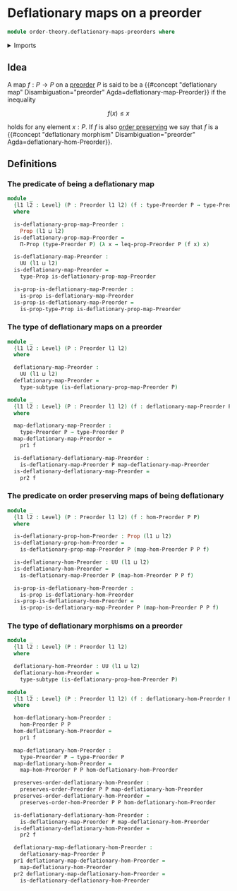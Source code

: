 # Deflationary maps on a preorder

```agda
module order-theory.deflationary-maps-preorders where
```

<details><summary>Imports</summary>

```agda
open import foundation.dependent-pair-types
open import foundation.propositions
open import foundation.subtypes
open import foundation.universe-levels

open import order-theory.order-preserving-maps-preorders
open import order-theory.preorders
```

</details>

## Idea

A map $f : P → P$ on a [preorder](order-theory.preorders.md) $P$ is said to be
a
{{#concept "deflationary map" Disambiguation="preorder" Agda=deflationary-map-Preorder}}
if the inequality

$$
  f(x) \leq x
$$

holds for any element $x : P$. If $f$ is also
[order preserving](order-theory.order-preserving-maps-preorders.md) we say that
$f$ is a
{{#concept "deflationary morphism" Disambiguation="preorder" Agda=deflationary-hom-Preorder}}.

## Definitions

### The predicate of being a deflationary map

```agda
module _
  {l1 l2 : Level} (P : Preorder l1 l2) (f : type-Preorder P → type-Preorder P)
  where

  is-deflationary-prop-map-Preorder :
    Prop (l1 ⊔ l2)
  is-deflationary-prop-map-Preorder =
    Π-Prop (type-Preorder P) (λ x → leq-prop-Preorder P (f x) x)

  is-deflationary-map-Preorder :
    UU (l1 ⊔ l2)
  is-deflationary-map-Preorder =
    type-Prop is-deflationary-prop-map-Preorder

  is-prop-is-deflationary-map-Preorder :
    is-prop is-deflationary-map-Preorder
  is-prop-is-deflationary-map-Preorder =
    is-prop-type-Prop is-deflationary-prop-map-Preorder
```

### The type of deflationary maps on a preorder

```agda
module _
  {l1 l2 : Level} (P : Preorder l1 l2)
  where

  deflationary-map-Preorder :
    UU (l1 ⊔ l2)
  deflationary-map-Preorder =
    type-subtype (is-deflationary-prop-map-Preorder P)

module _
  {l1 l2 : Level} (P : Preorder l1 l2) (f : deflationary-map-Preorder P)
  where

  map-deflationary-map-Preorder :
    type-Preorder P → type-Preorder P
  map-deflationary-map-Preorder =
    pr1 f

  is-deflationary-deflationary-map-Preorder :
    is-deflationary-map-Preorder P map-deflationary-map-Preorder
  is-deflationary-deflationary-map-Preorder =
    pr2 f
```

### The predicate on order preserving maps of being deflationary

```agda
module _
  {l1 l2 : Level} (P : Preorder l1 l2) (f : hom-Preorder P P)
  where

  is-deflationary-prop-hom-Preorder : Prop (l1 ⊔ l2)
  is-deflationary-prop-hom-Preorder =
    is-deflationary-prop-map-Preorder P (map-hom-Preorder P P f)

  is-deflationary-hom-Preorder : UU (l1 ⊔ l2)
  is-deflationary-hom-Preorder =
    is-deflationary-map-Preorder P (map-hom-Preorder P P f)

  is-prop-is-deflationary-hom-Preorder :
    is-prop is-deflationary-hom-Preorder
  is-prop-is-deflationary-hom-Preorder =
    is-prop-is-deflationary-map-Preorder P (map-hom-Preorder P P f)
```

### The type of deflationary morphisms on a preorder

```agda
module _
  {l1 l2 : Level} (P : Preorder l1 l2)
  where

  deflationary-hom-Preorder : UU (l1 ⊔ l2)
  deflationary-hom-Preorder =
    type-subtype (is-deflationary-prop-hom-Preorder P)

module _
  {l1 l2 : Level} (P : Preorder l1 l2) (f : deflationary-hom-Preorder P)
  where

  hom-deflationary-hom-Preorder :
    hom-Preorder P P
  hom-deflationary-hom-Preorder =
    pr1 f

  map-deflationary-hom-Preorder :
    type-Preorder P → type-Preorder P
  map-deflationary-hom-Preorder =
    map-hom-Preorder P P hom-deflationary-hom-Preorder

  preserves-order-deflationary-hom-Preorder :
    preserves-order-Preorder P P map-deflationary-hom-Preorder
  preserves-order-deflationary-hom-Preorder =
    preserves-order-hom-Preorder P P hom-deflationary-hom-Preorder

  is-deflationary-deflationary-hom-Preorder :
    is-deflationary-map-Preorder P map-deflationary-hom-Preorder
  is-deflationary-deflationary-hom-Preorder =
    pr2 f

  deflationary-map-deflationary-hom-Preorder :
    deflationary-map-Preorder P
  pr1 deflationary-map-deflationary-hom-Preorder =
    map-deflationary-hom-Preorder
  pr2 deflationary-map-deflationary-hom-Preorder =
    is-deflationary-deflationary-hom-Preorder
```
